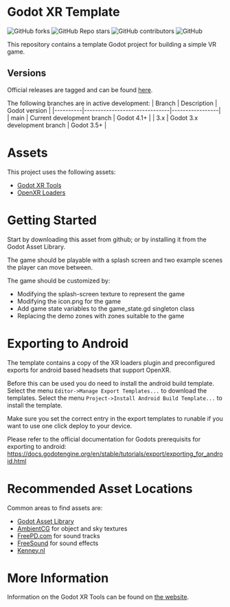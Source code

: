 # Godot XR Template

![GitHub forks](https://img.shields.io/github/forks/godotvr/godot-xr-template?style=plastic)
![GitHub Repo stars](https://img.shields.io/github/stars/godotvr/godot-xr-template?style=plastic)
![GitHub contributors](https://img.shields.io/github/contributors/godotvr/godot-xr-template?style=plastic)
![GitHub](https://img.shields.io/github/license/godotvr/godot-xr-template?style=plastic)

This repository contains a template Godot project for building a simple VR game.


## Versions

Official releases are tagged and can be found [here](https://github.com/GodotVR/godot-xr-template/releases).

The following branches are in active development:
|  Branch  |  Description                  |  Godot version  |
|----------|-------------------------------|-----------------|
|   main   | Current development branch    |  Godot 4.1+     |
|    3.x   | Godot 3.x development branch  |  Godot 3.5+     |


# Assets

This project uses the following assets:
 - [Godot XR Tools](https://godotengine.org/asset-library/asset/1515)
 - [OpenXR Loaders](https://github.com/GodotVR/godot_openxr_loaders)


# Getting Started

Start by downloading this asset from github; or by installing it from the Godot
Asset Library.

The game should be playable with a splash screen and two example scenes the player
can move between.

The game should be customized by:
 - Modifying the splash-screen texture to represent the game
 - Modifying the icon.png for the game
 - Add game state variables to the game_state.gd singleton class
 - Replacing the demo zones with zones suitable to the game


# Exporting to Android

The template contains a copy of the XR loaders plugin
and preconfigured exports for android based headsets that support OpenXR.

Before this can be used you do need to install the android build template.
Select the menu `Editor->Manage Export Templates...` to download the templates.
Select the menu `Project->Install Android Build Template...` to install the template.

Make sure you set the correct entry in the export templates to runable
if you want to use one click deploy to your device.

Please refer to the official documentation for Godots prerequisits for exporting to android:
https://docs.godotengine.org/en/stable/tutorials/export/exporting_for_android.html

# Recommended Asset Locations

Common areas to find assets are:
 - [Godot Asset Library](https://godotengine.org/asset-library/asset)
 - [AmbientCG](https://ambientcg.com/) for object and sky textures
 - [FreePD.com](https://freepd.com/) for sound tracks
 - [FreeSound](https://freesound.org/) for sound effects
 - [Kenney.nl](https://kenney.nl/) 


# More Information

Information on the Godot XR Tools can be found on [the website](https://godotvr.github.io/godot-xr-tools/).

